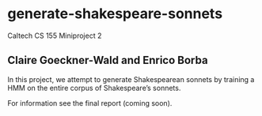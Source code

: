 # generate-shakespeare-sonnets
Caltech CS 155 Miniproject 2

## Claire Goeckner-Wald and Enrico Borba

In this project, we attempt to generate Shakespearean sonnets by training a HMM on the entire corpus of Shakespeare’s sonnets.

For information see the final report (coming soon).
